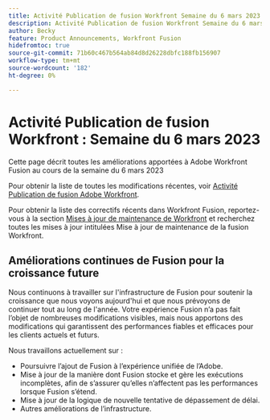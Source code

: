 ```yaml
---
title: Activité Publication de fusion Workfront Semaine du 6 mars 2023
description: Activité Publication de fusion Workfront Semaine du 6 mars 2023
author: Becky
feature: Product Announcements, Workfront Fusion
hidefromtoc: true
source-git-commit: 71b60c467b564ab84d8d26228dbfc188fb156907
workflow-type: tm+mt
source-wordcount: '182'
ht-degree: 0%

---
```


# Activité Publication de fusion Workfront : Semaine du 6 mars 2023

Cette page décrit toutes les améliorations apportées à Adobe Workfront Fusion au cours de la semaine du 6 mars 2023

Pour obtenir la liste de toutes les modifications récentes, voir [Activité Publication de fusion Adobe Workfront](../../../product-announcements/product-releases/fusion-release-activity/fusion-release-activity.md).

Pour obtenir la liste des correctifs récents dans Workfront Fusion, reportez-vous à la section [Mises à jour de maintenance de Workfront](https://experienceleague.adobe.com/docs/workfront-known-issues/releases/current-updates.html) et recherchez toutes les mises à jour intitulées Mise à jour de maintenance de la fusion Workfront.

## Améliorations continues de Fusion pour la croissance future

Nous continuons à travailler sur l&#39;infrastructure de Fusion pour soutenir la croissance que nous voyons aujourd&#39;hui et que nous prévoyons de continuer tout au long de l&#39;année. Votre expérience Fusion n’a pas fait l’objet de nombreuses modifications visibles, mais nous apportons des modifications qui garantissent des performances fiables et efficaces pour les clients actuels et futurs.

Nous travaillons actuellement sur :

* Poursuivre l’ajout de Fusion à l’expérience unifiée de l’Adobe.
* Mise à jour de la manière dont Fusion stocke et gère les exécutions incomplètes, afin de s’assurer qu’elles n’affectent pas les performances lorsque Fusion s’étend.
* Mise à jour de la logique de nouvelle tentative de dépassement de délai.
* Autres améliorations de l’infrastructure.
